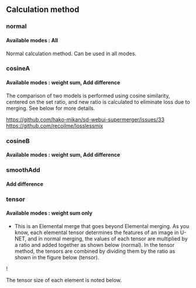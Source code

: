 ## Calculation method

### normal
#### Available modes : All
Normal calculation method. Can be used in all modes.

### cosineA
#### Available modes : weight sum, Add difference

The comparison of two models is performed using cosine similarity, centered on the set ratio, and new ratio is calculated to eliminate loss due to merging. See below for more details.

https://github.com/hako-mikan/sd-webui-supermerger/issues/33
https://github.com/recoilme/losslessmix

### cosineB
#### Available modes : weight sum, Add difference

### smoothAdd
#### Add difference

### tensor
#### Available modes : weight sum only
- This is an Elemental merge that goes beyond Elemental merging.
As you know, each elemental tensor determines the features of an image in U-NET, and in normal merging, the values of each tensor are multiplied by a ratio and added together as shown below (normal). In the tensor method, the tensors are combined by dividing them by the ratio as shown in the figure below (tensor).

! [](https://github.com/hako-mikan/sd-webui-supermerger/blob/images/tensor.jpg)


The tensor size of each element is noted below.

